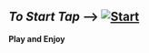 ***To Start Tap*** --> [![Start](https://img.icons8.com/?size=100&id=uooD0BINPxNE&format=png&color=000000)](https://infenoid.github.io/2048/main.html)
--------------------------------------------------------------------
**Play and Enjoy**
